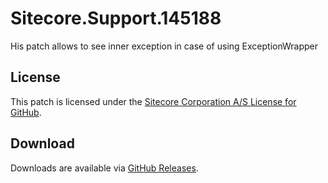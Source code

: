 # Sitecore.Support.145188
His patch allows to see inner exception in case of using ExceptionWrapper

## License  
This patch is licensed under the [Sitecore Corporation A/S License for GitHub](https://github.com/sitecoresupport/Sitecore.Support.145188/blob/master/LICENSE).  

## Download  
Downloads are available via [GitHub Releases](https://github.com/sitecoresupport/Sitecore.Support.145188/releases).  
